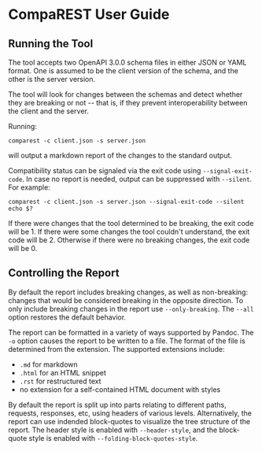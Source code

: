 CompaREST User Guide
====================

Running the Tool
----------------
The tool accepts two OpenAPI 3.0.0 schema files in either JSON or YAML format.
One is assumed to be the client version of the schema, and the other is the
server version.

The tool will look for changes between the schemas and detect whether they are
breaking or not -- that is, if they prevent interoperability between the client
and the server.

Running:
```
comparest -c client.json -s server.json
```
will output a markdown report of the changes to the standard output.

Compatibility status can be signaled via the exit code using
`--signal-exit-code`. In case no report is needed, output can be suppressed with
`--silent`. For example:
```
comparest -c client.json -s server.json --signal-exit-code --silent
echo $?
```
If there were changes that the tool determined to be breaking, the exit code
will be 1. If there were some changes the tool couldn't understand, the exit
code will be 2. Otherwise if there were no breaking changes, the exit code will
be 0.

Controlling the Report
----------------------
By default the report includes breaking changes, as well as non-breaking:
changes that would be considered breaking in the opposite direction. To only
include breaking changes in the report use `--only-breaking`. The `--all` option
restores the default behavior.

The report can be formatted in a variety of ways supported by Pandoc. The `-o`
option causes the report to be written to a file. The format of the file is
determined from the extension. The supported extensions include:
 - `.md` for markdown
 - `.html` for an HTML snippet
 - `.rst` for restructured text
 - no extension for a self-contained HTML document with styles

By default the report is split up into parts relating to different paths,
requests, responses, etc, using headers of various levels. Alternatively, the
report can use indended block-quotes to visualize the tree structure of the
report. The header style is enabled with `--header-style`, and the block-quote
style is enabled with `--folding-block-quotes-style`.
